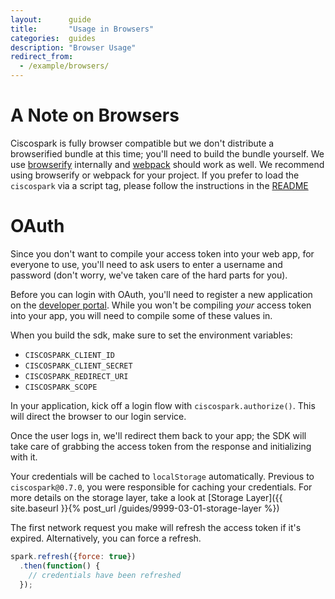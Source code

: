 ```yaml
---
layout:      guide
title:       "Usage in Browsers"
categories:  guides
description: "Browser Usage"
redirect_from:
  - /example/browsers/
---
```


# A Note on Browsers

Ciscospark is fully browser compatible but we don't distribute a browserified bundle at this time; you'll need to build the bundle yourself. We use [browserify](http://browserify.org/) internally and [webpack](https://webpack.github.io/) should work as well. We recommend using browserify or webpack for your project. If you prefer to load the `ciscospark` via a script tag, please follow the instructions in the [README](https://github.com/ciscospark/spark-js-sdk/blob/master/packages/node_modules/ciscospark/README.md)

# OAuth

Since you don't want to compile your access token into your web app, for everyone to use, you'll need to ask users to enter a username and password (don't worry, we've taken care of the hard parts for you).

Before you can login with OAuth, you'll need to register a new application on the [developer portal](https://developer.ciscospark.com). While you won't be compiling *your* access token into your app, you will need to compile some of these values in.

When you build the sdk, make sure to set the environment variables:
- `CISCOSPARK_CLIENT_ID`
- `CISCOSPARK_CLIENT_SECRET`
- `CISCOSPARK_REDIRECT_URI`
- `CISCOSPARK_SCOPE`

In your application, kick off a login flow with `ciscospark.authorize()`. This will direct the browser to our login service.

Once the user logs in, we'll redirect them back to your app; the SDK will take care of grabbing the access token from the response and initializing with it.

Your credentials will be cached to `localStorage` automatically. Previous to `ciscospark@0.7.0`, you were responsible for caching your credentials. For more details on the storage layer, take a look at [Storage Layer]({{ site.baseurl }}{% post_url /guides/9999-03-01-storage-layer %})

The first network request you make will refresh the access token if it's expired. Alternatively, you can force a refresh.

```javascript
spark.refresh({force: true})
  .then(function() {
    // credentials have been refreshed
  });
```
